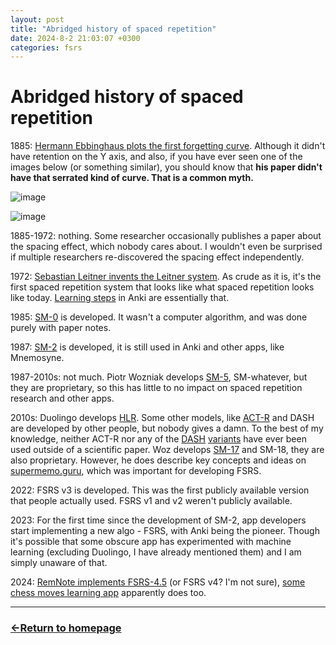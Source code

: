 ```yaml
---
layout: post
title: "Abridged history of spaced repetition"
date: 2024-8-2 21:03:07 +0300
categories: fsrs
---
```


# Abridged history of spaced repetition

1885: [Hermann Ebbinghaus plots the first forgetting curve](https://en.wikipedia.org/wiki/Forgetting_curve). Although it didn't have retention on the Y axis, and also, if you have ever seen one of the images below (or something similar), you should know that **his paper didn't have that serrated kind of curve. That is a common myth.**

![image](https://github.com/user-attachments/assets/226382cf-0989-4919-a9f8-076d75ce9b62)

![image](https://github.com/user-attachments/assets/1441f9d6-77a8-49cb-91ec-a75051c3b7fa)

1885-1972: nothing. Some researcher occasionally publishes a paper about the spacing effect, which nobody cares about. I wouldn't even be surprised if multiple researchers re-discovered the spacing effect independently.

1972: [Sebastian Leitner invents the Leitner system](https://en.wikipedia.org/wiki/Leitner_system). As crude as it is, it's the first spaced repetition system that looks like what spaced repetition looks like today. [Learning steps](https://docs.ankiweb.net/deck-options.html#learning-steps) in Anki are essentially that.

1985: [SM-0](https://supermemo.guru/wiki/The_birthday_of_spaced_repetition:_July_31,_1985) is developed. It wasn't a computer algorithm, and was done purely with paper notes.

1987: [SM-2](https://super-memory.com/english/ol/sm2.htm) is developed, it is still used in Anki and other apps, like Mnemosyne.

1987-2010s: not much. Piotr Wozniak develops [SM-5](https://supermemo.guru/wiki/First_fast-converging_spaced_repetition_algorithm:_Algorithm_SM-5), SM-whatever, but they are proprietary, so this has little to no impact on spaced repetition research and other apps.

2010s: Duolingo develops [HLR](https://github.com/duolingo/halflife-regression/blob/master/settles.acl16.pdf). Some other models, like [ACT-R](http://act-r.psy.cmu.edu/wordpress/wp-content/themes/ACT-R/workshops/2003/proceedings/46.pdf) and DASH are developed by other people, but nobody gives a damn. To the best of my knowledge, neither ACT-R nor any of the [DASH](https://scholar.colorado.edu/concern/graduate_thesis_or_dissertations/zp38wc97m) [variants](https://www.politesi.polimi.it/retrieve/b39227dd-0963-40f2-a44b-624f205cb224/2022_4_Randazzo_01.pdf) have ever been used outside of a scientific paper. Woz develops [SM-17](https://supermemo.guru/wiki/Algorithm_SM-17) and SM-18, they are also proprietary. However, he does describe key concepts and ideas on [supermemo.guru](https://supermemo.guru/wiki/SuperMemo_Guru), which was important for developing FSRS.

2022: FSRS v3 is developed. This was the first publicly available version that people actually used. FSRS v1 and v2 weren't publicly available.

2023: For the first time since the development of SM-2, app developers start implementing a new algo - FSRS, with Anki being the pioneer. Though it's possible that some obscure app has experimented with machine learning (excluding Duolingo, I have already mentioned them) and I am simply unaware of that.

2024: [RemNote implements FSRS-4.5](https://help.remnote.com/en/articles/9124137-the-fsrs-spaced-repetition-algorithm) (or FSRS v4? I'm not sure), [some chess moves learning app](https://x.com/chessbookcom/status/1805137108991946775) apparently does too.

---

### [←Return to homepage](https://expertium.github.io/)
